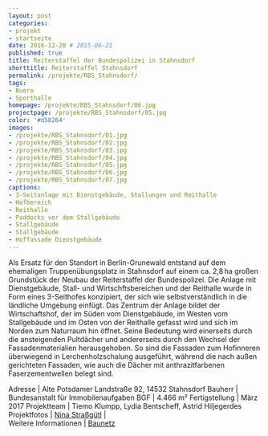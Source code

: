 ```yaml
---
layout: post
categories:
- projekt
- startseite
date: 2016-12-20 # 2015-06-21
published: true
title: Reiterstaffel der Bundespolizei in Stahnsdorf
shorttitle: Reiterstaffel Stahnsdorf
permalink: /projekte/RBS_Stahnsdorf/
tags: 
- Buero
- Sporthalle
homepage: /projekte/RBS_Stahnsdorf/06.jpg
projectpage: /projekte/RBS_Stahnsdorf/05.jpg
color: '#d58264'
images:
- /projekte/RBS_Stahnsdorf/01.jpg
- /projekte/RBS_Stahnsdorf/02.jpg
- /projekte/RBS_Stahnsdorf/03.jpg
- /projekte/RBS_Stahnsdorf/04.jpg
- /projekte/RBS_Stahnsdorf/05.jpg
- /projekte/RBS_Stahnsdorf/06.jpg
- /projekte/RBS_Stahnsdorf/07.jpg
captions:
- 3-Seitanlage mit Dienstgebäude, Stallungen und Reithalle
- Hofbereich
- Reithalle
- Paddocks vor dem Stallgebäude
- Stallgebäude
- Stallgebäude
- Hoffassade Dienstgebäude
---
```

Als Ersatz für den Standort in Berlin-Grunewald entstand auf dem ehemaligen Truppenübungsplatz in Stahnsdorf auf einem ca. 2,8 ha großen Grundstück der Neubau der Reiterstaffel der Bundespolizei. Die Anlage mit Dienstgebäude, Stall- und Wirtschftsbereichen und der Reithalle wurde in Form eines 3-Seithofes konzipiert, der sich wie selbstverständlich in die ländliche Umgebung einfügt. Das Zentrum der Anlage bildet der Wirtschaftshof, der im Süden vom Dienstgebäude, im Westen vom Stallgebäude und im Osten von der Reithalle gefasst wird und sich im Norden zum Naturraum hin öffnet. Seine Bedeutung wird einerseits durch die ansteigenden Pultdächer und andererseits durch den Wechsel der Fassadenmaterialien herausgehoben. So sind die Fassaden zum Hofinneren überwiegend in Lerchenholzschalung ausgeführt, während die nach außen gerichteten Fassaden, wie auch die Dächer mit anthrazitfarbenen Faserzementwellen belegt sind. 

Adresse				|	Alte Potsdamer Landstraße 92, 14532 Stahnsdorf
Bauherr				|	Bundesanstalt für Immobilenaufgaben
BGF					|	4.466 m²
Fertigstellung		|	März 2017
Projektteam			|	Tiemo Klumpp, Lydia Bentscheff, Astrid Hiljegerdes
Projektfotos		|	[Nina Straßgütl](http://www.ninastrg.de/) 
                    |    
 Weitere Informationen    |   [Baunetz](http://www.baunetz.de/meldungen/Meldungen-Neubau_von_Numrich_Albrecht_Klumpp_5053217.html)
